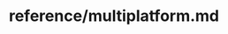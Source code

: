---
title: reference/multiplatform.md
showAuthorInfo: false
redirect_path: https://kotlinlang.org/docs/multiplatform.html
---